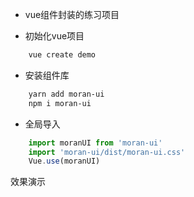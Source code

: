  
- vue组件封装的练习项目
 
- 初始化vue项目
```bash
    vue create demo
```
 
- 安装组件库

```bash
    yarn add moran-ui
    npm i moran-ui
```
- 全局导入

```js
    import moranUI from 'moran-ui'
    import 'moran-ui/dist/moran-ui.css'
    Vue.use(moranUI)
```

效果演示


